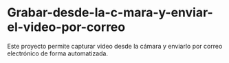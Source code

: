 # Grabar-desde-la-c-mara-y-enviar-el-video-por-correo
Este proyecto permite capturar video desde la cámara y enviarlo por correo electrónico de forma automatizada.
